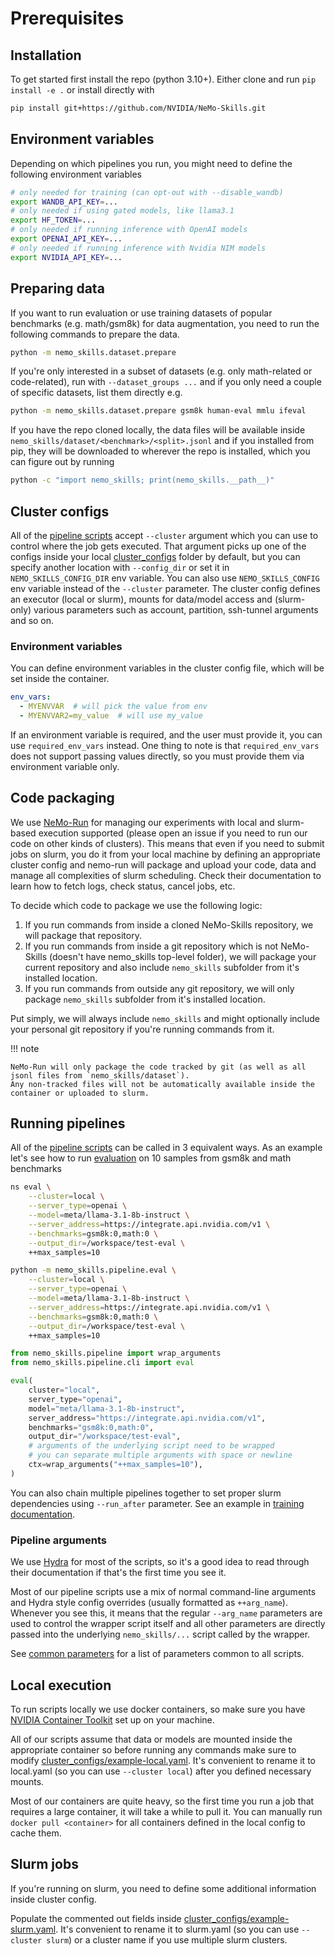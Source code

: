 # Prerequisites

## Installation

To get started first install the repo (python 3.10+). Either clone and run `pip install -e .` or install directly with

```bash
pip install git+https://github.com/NVIDIA/NeMo-Skills.git
```

## Environment variables

Depending on which pipelines you run, you might need to define the following environment variables

``` bash
# only needed for training (can opt-out with --disable_wandb)
export WANDB_API_KEY=...
# only needed if using gated models, like llama3.1
export HF_TOKEN=...
# only needed if running inference with OpenAI models
export OPENAI_API_KEY=...
# only needed if running inference with Nvidia NIM models
export NVIDIA_API_KEY=...
```

## Preparing data

If you want to run evaluation or use training datasets of popular benchmarks (e.g. math/gsm8k) for data augmentation,
you need to run the following commands to prepare the data.

```bash
python -m nemo_skills.dataset.prepare
```

If you're only interested in a subset of datasets (e.g. only math-related or code-related), run with
`--dataset_groups ...` and if you only need a couple of specific datasets, list them directly e.g.

```bash
python -m nemo_skills.dataset.prepare gsm8k human-eval mmlu ifeval
```

If you have the repo cloned locally, the data files will be available inside `nemo_skills/dataset/<benchmark>/<split>.jsonl`
and if you installed from pip, they will be downloaded to wherever the repo is installed, which you can figure out by running

```bash
python -c "import nemo_skills; print(nemo_skills.__path__)"
```

## Cluster configs

All of the [pipeline scripts](https://github.com/NVIDIA/NeMo-Skills/tree/main/nemo_skills/pipeline) accept `--cluster` argument which you can use
to control where the job gets executed. That argument picks up one of the configs inside your local
[cluster_configs](https://github.com/NVIDIA/NeMo-Skills/tree/main/cluster_configs)
folder by default, but you can specify another location with `--config_dir` or set it in `NEMO_SKILLS_CONFIG_DIR` env variable.
You can also use `NEMO_SKILLS_CONFIG` env variable instead of the `--cluster` parameter.
The cluster config defines an executor (local or slurm), mounts for data/model access and (slurm-only) various parameters
such as account, partition, ssh-tunnel arguments and so on.

### Environment variables

You can define environment variables in the cluster config file, which will be set inside the container.

```yaml
env_vars:
  - MYENVVAR  # will pick the value from env
  - MYENVVAR2=my_value  # will use my_value
```

If an environment variable is required, and the user must provide it, you can use `required_env_vars` instead. One thing to note is that `required_env_vars` does not support passing values directly, so you must provide them via environment variable only.

## Code packaging

We use [NeMo-Run](https://github.com/NVIDIA/NeMo-Run) for managing our experiments with local and slurm-based
execution supported (please open an issue if you need to run our code on other kinds of clusters).
This means that even if you need to submit jobs on slurm, you do it from your local machine by defining an
appropriate cluster config and nemo-run will package and upload your code, data and manage
all complexities of slurm scheduling. Check their documentation to learn how to fetch logs, check status,
cancel jobs, etc.

To decide which code to package we use the following logic:
1. If you run commands from inside a cloned NeMo-Skills repository, we will package that repository.
2. If you run commands from inside a git repository which is not NeMo-Skills (doesn't have nemo_skills top-level folder),
   we will package your current repository and also include `nemo_skills` subfolder from it's installed location.
3. If you run commands from outside any git repository, we will only package `nemo_skills` subfolder from it's installed
   location.

Put simply, we will always include `nemo_skills` and might optionally include your personal git repository if you're
running commands from it.

!!! note

    NeMo-Run will only package the code tracked by git (as well as all jsonl files from `nemo_skills/dataset`).
    Any non-tracked files will not be automatically available inside the container or uploaded to slurm.

## Running pipelines

All of the [pipeline scripts](https://github.com/NVIDIA/NeMo-Skills/tree/main/nemo_skills/pipeline) can be called in 3 equivalent ways.
As an example let's see how to run [evaluation](../pipelines/evaluation.md) on 10 samples from gsm8k and math benchmarks

```bash title="ns command-line entrypoint"
ns eval \
    --cluster=local \
    --server_type=openai \
    --model=meta/llama-3.1-8b-instruct \
    --server_address=https://integrate.api.nvidia.com/v1 \
    --benchmarks=gsm8k:0,math:0 \
    --output_dir=/workspace/test-eval \
    ++max_samples=10
```

```bash title="calling python module directly"
python -m nemo_skills.pipeline.eval \
    --cluster=local \
    --server_type=openai \
    --model=meta/llama-3.1-8b-instruct \
    --server_address=https://integrate.api.nvidia.com/v1 \
    --benchmarks=gsm8k:0,math:0 \
    --output_dir=/workspace/test-eval \
    ++max_samples=10
```


```python title="using python api"
from nemo_skills.pipeline import wrap_arguments
from nemo_skills.pipeline.cli import eval

eval(
    cluster="local",
    server_type="openai",
    model="meta/llama-3.1-8b-instruct",
    server_address="https://integrate.api.nvidia.com/v1",
    benchmarks="gsm8k:0,math:0",
    output_dir="/workspace/test-eval",
    # arguments of the underlying script need to be wrapped
    # you can separate multiple arguments with space or newline
    ctx=wrap_arguments("++max_samples=10"),
)
```

You can also chain multiple pipelines together to set proper slurm dependencies using `--run_after` parameter.
See an example in [training documentation](../pipelines/training.md#chaining-pipelines-with-python).

### Pipeline arguments

We use [Hydra](https://hydra.cc/docs/1.3/intro/) for most of the scripts, so
it's a good idea to read through their documentation if that's the first time you see it.

Most of our pipeline scripts use a mix of normal command-line arguments and Hydra style config overrides
(usually formatted as `++arg_name`). Whenever you
see this, it means that the regular `--arg_name` parameters are used to control the wrapper script itself and
all other parameters are directly passed into the underlying `nemo_skills/...` script called by the wrapper.

See [common parameters](common-parameters.md) for a list of parameters common to all scripts.

## Local execution

To run scripts locally we use docker containers, so make sure you have
[NVIDIA Container Toolkit](https://docs.nvidia.com/datacenter/cloud-native/container-toolkit/latest/install-guide.html)
set up on your machine.

All of our scripts assume that data or models are mounted inside the appropriate container so before running any
commands make sure to modify
[cluster_configs/example-local.yaml](https://github.com/NVIDIA/NeMo-Skills/tree/main/cluster_configs/example-local.yaml).
It's convenient to rename it to local.yaml (so you can use `--cluster local`) after you defined necessary mounts.

Most of our containers are quite heavy, so the first time you run a job that requires a large container, it will take
a while to pull it. You can manually run `docker pull <container>` for all containers defined in the local config
to cache them.

## Slurm jobs

If you're running on slurm, you need to define some additional information inside cluster config.

Populate the commented out fields inside
[cluster_configs/example-slurm.yaml](https://github.com/NVIDIA/NeMo-Skills/tree/main/cluster_configs/example-slurm.yaml).
It's convenient to rename it to slurm.yaml (so you can use `--cluster slurm`) or a cluster name if you use multiple slurm clusters.
